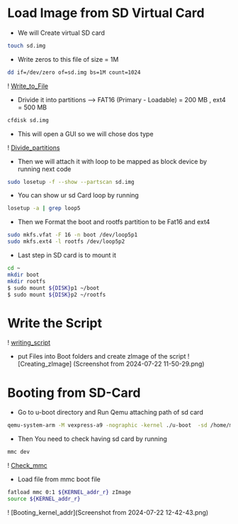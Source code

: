 # Load Image from SD Virtual Card
- We will Create virtual SD card 
``` bash
touch sd.img
```
- Write zeros to this file of size = 1M
``` bash 
dd if=/dev/zero of=sd.img bs=1M count=1024
``` 
! [Write_to_File](Source_Img.png)
- Drivide it into partitions --> FAT16 (Primary - Loadable) = 200 MB , ext4 = 500 MB
``` bash
cfdisk sd.img
```
- This will open a GUI so we will chose dos type

! [Divide_partitions](ss.png)

- Then we will attach it with loop to be mapped as block device by running next code 
```bash
sudo losetup -f --show --partscan sd.img
```
- You can show ur sd Card loop by running 
```bash 
losetup -a | grep loop5
```
- Then we Format the boot and rootfs partition to be Fat16 and ext4 
``` bash
sudo mkfs.vfat -F 16 -n boot /dev/loop5p1
sudo mkfs.ext4 -l rootfs /dev/loop5p2
```
- Last step in SD card is to mount it 
``` bash 
cd ~
mkdir boot 
mkdir rootfs
$ sudo mount ${DISK}p1 ~/boot
$ sudo mount ${DISK}p2 ~/rootfs
```
# Write the Script
! [writing_script](script.png)
- put Files into Boot folders and create zImage of the script
! [Creating_zImage] (Screenshot from 2024-07-22 11-50-29.png)
# Booting from SD-Card

- Go to u-boot directory and Run Qemu attaching path of sd card
```bash 
qemu-system-arm -M vexpress-a9 -nographic -kernel ./u-boot  -sd /home/mostafam722/sd.img 
```
- Then You need to check having sd card by running
``` bash 
mmc dev 
```
! [Check_mmc](mmcdev.png)
- Load file from mmc boot file 
``` bash 
fatload mmc 0:1 ${KERNEL_addr_r} zImage
source ${KERNEL_addr_r}
```
! [Booting_kernel_addr](Screenshot from 2024-07-22 12-42-43.png)
